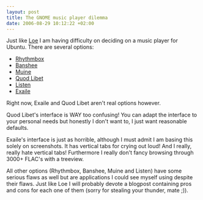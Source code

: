 ```yaml
--- 
layout: post
title: The GNOME music player dilemma
date: 2006-08-29 10:12:22 +02:00
---
```

Just like [Loe](http://lgespee.blogspot.com/2006/08/beagle-dog-i-like-rhythmbox-or-banshee.html "Rhythmbox or Banshee") I am having difficulty on deciding on a music player for Ubuntu. There are several options:

* [Rhythmbox](http://www.gnome.org/projects/rhythmbox/ "Rhythmbox")
* [Banshee](http://banshee-project.org/Main_Page "Banshee")
* [Muine](http://muine-player.org/wiki/Main_Page "Muine")
* [Quod Libet](http://www.sacredchao.net/quodlibet "Quod Libet")
* [Listen](http://listengnome.free.fr/ "Listen")
* [Exaile](http://www.exaile.org/ "Exaile")

Right now, Exaile and Quod Libet aren't real options however.

Quod Libet's interface is WAY too confusing! You can adapt the interface to your personal needs but honestly I don't want to, I just want reasonable defaults.

Exaile's interface is just as horrible, although I must admit I am basing this solely on screenshots. It has vertical tabs for crying out loud! And I really, really hate vertical tabs! Furthermore I really don't fancy browsing through 3000+ FLAC's with a treeview.

All other options (Rhythmbox, Banshee, Muine and Listen) have some serious flaws as well but are applications I could see myself using despite their flaws. Just like Loe I will probably devote a blogpost containing pros and cons for each one of them (sorry for stealing your thunder, mate ;)).
